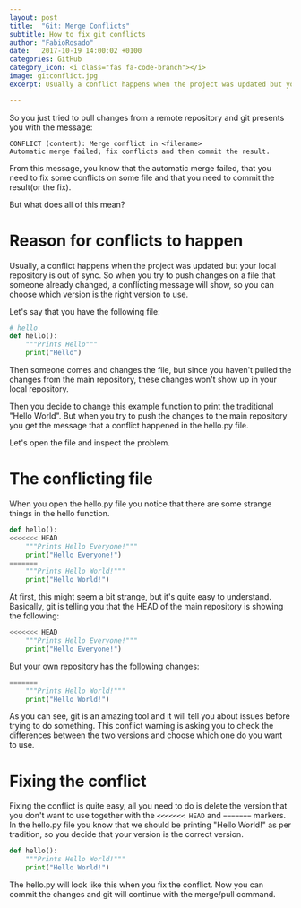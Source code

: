 ```yaml
---
layout: post
title:  "Git: Merge Conflicts"
subtitle: How to fix git conflicts
author: "FabioRosado"
date:   2017-10-19 14:00:02 +0100
categories: GitHub
category_icon: <i class="fas fa-code-branch"></i>
image: gitconflict.jpg
excerpt: Usually a conflict happens when the project was updated but your local repository is out of sync. So when you try to push changes on a file that someone already changed a conflicting message will show so you can choose which version is the right version to use.

---
```


So you just tried to pull changes from a remote repository and git presents you with the message: 

```shell
CONFLICT (content): Merge conflict in <filename>
Automatic merge failed; fix conflicts and then commit the result.
```

From this message, you know that the automatic merge failed, that you need to fix some conflicts on some file and that you need to commit the result(or the fix).

But what does all of this mean?

# Reason for conflicts to happen

Usually, a conflict happens when the project was updated but your local repository is out of sync. So when you try to push changes on a file that someone already changed, a conflicting message will show, so you can choose which version is the right version to use.

Let's say that you have the following file:

```python
# hello
def hello():
    """Prints Hello"""
    print("Hello")

```

Then someone comes and changes the file, but since you haven't pulled the changes from the main repository, these changes won't show up in your local repository. 

Then you decide to change this example function to print the traditional "Hello World". But when you try to push the changes to the main repository you get the message that a conflict happened in the hello.py file.

Let's open the file and inspect the problem.

# The conflicting file

When you open the hello.py file you notice that there are some strange things in the hello function.

```python
def hello():
<<<<<<< HEAD
    """Prints Hello Everyone!"""
    print("Hello Everyone!")
=======
    """Prints Hello World!"""
    print("Hello World!")

```

At first, this might seem a bit strange, but it's quite easy to understand. Basically, git is telling you that the HEAD of the main repository is showing the following:

```python
<<<<<<< HEAD
    """Prints Hello Everyone!"""
    print("Hello Everyone!")
```

But your own repository has the following changes:


```python
=======
    """Prints Hello World!"""
    print("Hello World!")

```

As you can see, git is an amazing tool and it will tell you about issues before trying to do something. This conflict warning is asking you to check the differences between the two versions and choose which one do you want to use.

# Fixing the conflict

Fixing the conflict is quite easy, all you need to do is delete the version that you don't want to use together with the `<<<<<<< HEAD` and `=======` markers. In the hello.py file you know that we should be printing "Hello World!" as per tradition, so you decide that your version is the correct version.

```python
def hello():
    """Prints Hello World!"""
    print("Hello World!")

```

The hello.py will look like this when you fix the conflict. Now you can commit the changes and git will continue with the merge/pull command.

